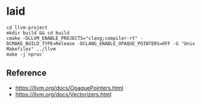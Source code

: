 # laid
```
cd llvm-project
mkdir build && cd build
cmake -DLLVM_ENABLE_PROJECTS="clang;compiler-rt" -DCMAKE_BUILD_TYPE=Release -DCLANG_ENABLE_OPAQUE_POINTERS=OFF -G "Unix Makefiles" ../llvm
make -j`nproc`
```

## Reference
- https://llvm.org/docs/OpaquePointers.html
- https://llvm.org/docs/Vectorizers.html